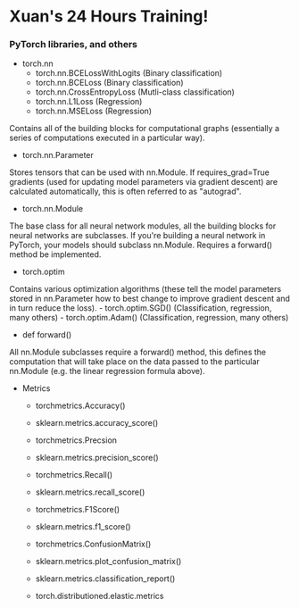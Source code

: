 # Xuan's 24 Hours Training!

### PyTorch libraries, and others

- torch.nn
    - torch.nn.BCELossWithLogits (Binary classification) 
    - torch.nn.BCELoss           (Binary classification)
    - torch.nn.CrossEntropyLoss  (Mutli-class classification)
    - torch.nn.L1Loss            (Regression)
    - torch.nn.MSELoss           (Regression)

Contains all of the building blocks for computational graphs (essentially a series of computations executed in a particular way).

- torch.nn.Parameter

Stores tensors that can be used with nn.Module. If requires_grad=True gradients (used for updating model parameters via gradient descent) are calculated automatically, this is often referred to as "autograd".

- torch.nn.Module

The base class for all neural network modules, all the building blocks for neural networks are subclasses. If you're building a neural network in PyTorch, your models should subclass nn.Module. Requires a forward() method be implemented.

- torch.optim

Contains various optimization algorithms (these tell the model parameters stored in nn.Parameter how to best change to improve gradient descent and in turn reduce the loss).
    - torch.optim.SGD()     (Classification, regression, many others)
    - torch.optim.Adam()    (Classification, regression, many others)



- def forward()

All nn.Module subclasses require a forward() method, this defines the computation that will take place on the data passed to the particular nn.Module (e.g. the linear regression formula above).


- Metrics
    - torchmetrics.Accuracy()
    - sklearn.metrics.accuracy_score()

    - torchmetrics.Precsion
    - sklearn.metrics.precision_score()
    
    - torchmetrics.Recall()
    - sklearn.metrics.recall_score()
    
    - torchmetrics.F1Score()
    - sklearn.metrics.f1_score()
    
    - torchmetrics.ConfusionMatrix()
    - sklearn.metrics.plot_confusion_matrix()
    
    - sklearn.metrics.classification_report()
    
    - torch.distributioned.elastic.metrics 
    
    
    